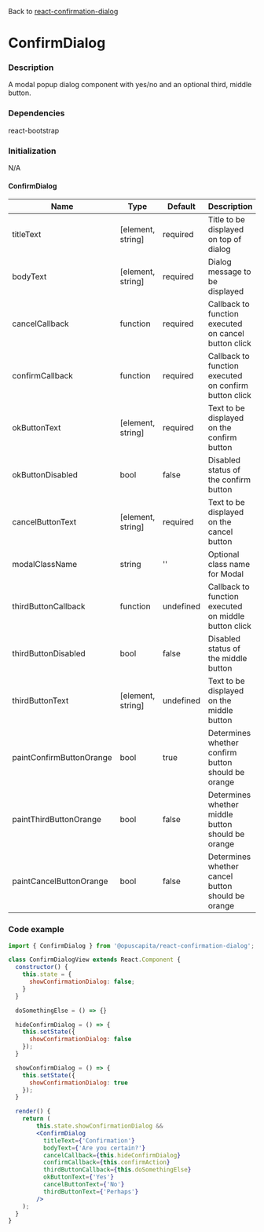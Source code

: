 Back to [react-confirmation-dialog](../../README.md)

# ConfirmDialog

### Description

A modal popup dialog component with yes/no and an optional third, middle button.

### Dependencies

react-bootstrap

### Initialization

N/A

#### ConfirmDialog

Name | Type | Default | Description
--- | --- | --- | ---
titleText | [element, string] | required | Title to be displayed on top of dialog
bodyText | [element, string] | required | Dialog message to be displayed
cancelCallback | function | required | Callback to function executed on cancel button click
confirmCallback | function | required | Callback to function executed on confirm button click
okButtonText | [element, string] | required | Text to be displayed on the confirm button
okButtonDisabled | bool | false | Disabled status of the confirm button
cancelButtonText | [element, string] | required | Text to be displayed on the cancel button
modalClassName | string | '' | Optional class name for Modal
thirdButtonCallback | function | undefined | Callback to function executed on middle button click
thirdButtonDisabled | bool | false | Disabled status of the middle button
thirdButtonText | [element, string] | undefined | Text to be displayed on the middle button
paintConfirmButtonOrange | bool | true | Determines whether confirm button should be orange
paintThirdButtonOrange | bool | false | Determines whether middle button should be orange
paintCancelButtonOrange | bool | false | Determines whether cancel button should be orange

### Code example

```jsx
import { ConfirmDialog } from '@opuscapita/react-confirmation-dialog';

class ConfirmDialogView extends React.Component {
  constructor() {
    this.state = {
      showConfirmationDialog: false;
    }
  }

  doSomethingElse = () => {}

  hideConfirmDialog = () => {
    this.setState({
      showConfirmationDialog: false
    });
  }

  showConfirmDialog = () => {
    this.setState({
      showConfirmationDialog: true
    });
  }

  render() {
    return (
        this.state.showConfirmationDialog &&
        <ConfirmDialog
          titleText={'Confirmation'}
          bodyText={'Are you certain?'}
          cancelCallback={this.hideConfirmDialog}
          confirmCallback={this.confirmAction}
          thirdButtonCallback={this.doSomethingElse}
          okButtonText={'Yes'}
          cancelButtonText={'No'}
          thirdButtonText={'Perhaps'}
        />
    );
  }
}
```

